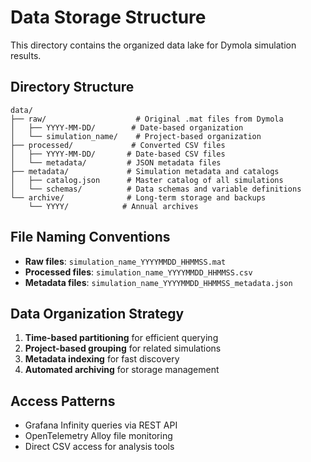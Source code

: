 # Data Storage Structure

This directory contains the organized data lake for Dymola simulation results.

## Directory Structure

```
data/
├── raw/                    # Original .mat files from Dymola
│   ├── YYYY-MM-DD/        # Date-based organization
│   └── simulation_name/    # Project-based organization
├── processed/             # Converted CSV files
│   ├── YYYY-MM-DD/       # Date-based CSV files
│   └── metadata/         # JSON metadata files
├── metadata/             # Simulation metadata and catalogs
│   ├── catalog.json      # Master catalog of all simulations
│   └── schemas/          # Data schemas and variable definitions
└── archive/              # Long-term storage and backups
    └── YYYY/            # Annual archives
```

## File Naming Conventions

- **Raw files**: `simulation_name_YYYYMMDD_HHMMSS.mat`
- **Processed files**: `simulation_name_YYYYMMDD_HHMMSS.csv`
- **Metadata files**: `simulation_name_YYYYMMDD_HHMMSS_metadata.json`

## Data Organization Strategy

1. **Time-based partitioning** for efficient querying
2. **Project-based grouping** for related simulations
3. **Metadata indexing** for fast discovery
4. **Automated archiving** for storage management

## Access Patterns

- Grafana Infinity queries via REST API
- OpenTelemetry Alloy file monitoring
- Direct CSV access for analysis tools